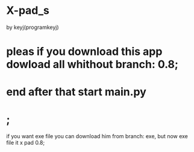 # X-pad_s
by keyj(programkeyj)
# pleas if you download this app dowload all whithout branch: 0.8;
# end after that start main.py
# ;
if you want exe file you can download him from branch: exe, but now exe file it x pad 0.8;
